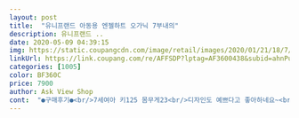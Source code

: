 ```yaml
---
layout: post 
title:  "유니프랜드 아동용 엔젤하트 오가닉 7부내의" 
description: 유니프랜드 ..
date: 2020-05-09 04:39:15 
img: https://static.coupangcdn.com/image/retail/images/2020/01/21/18/7/a64b2ce3-2bab-49ab-b477-2db11d82ac1e.jpg 
linkUrl: https://link.coupang.com/re/AFFSDP?lptag=AF3600438&subid=ahnPublicAsk&pageKey=1203619721&itemId=2189155007&vendorItemId=70187140663&traceid=V0-113-6df269baf7bc4581 
categories: [1005] 
color: BF360C 
price: 7900 
author: Ask View Shop 
cont:  "●구매후기●<br/>7세여아 키125 몸무게23<br/>디자인도 예쁘다고 좋아하네요~<br/>또래보다 키도크고 팔,다리도 긴편<br/>마르고 팔다리가 긴 편 이라 그런지 한치수 크게 샀는데<br/>색상 선명하니~ 너무~ 좋아요오옹!<br/>시원한 옷감에 통기성도 좋고 봄부터 가을까지 입기 좋아요~<br/>아이는 편하다고 하는데 저는 밑위가 좀 더 길었으면 좋겠네요~<br/>원단 부드럽고~<br/>작년에 넉넉하게 140사이즈 입고 올해는 150으로 주문<br/>잘 맞아요 큰옷ㅎ사면 허리가 커서 낭패인데<br/>집콕 아이들에게 딱입니다!!<br/>최근 살이 좀 붙더니 넉넉한 느낌은 없고 살짝 여유있어요.<br/><br/>하트를 사랑하는 하트같은 아이랍니다<br/>" 
---
```

